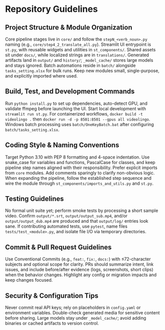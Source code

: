 # Repository Guidelines

## Project Structure & Module Organization
Core pipeline stages live in `core/` and follow the `stepN_<verb_noun>.py` naming (e.g., `core/step4_2_translate_all.py`). Streamlit UI entrypoint is `st.py`, with reusable widgets and utilities in `st_components/`. Shared assets sit under `docs/`, while localized strings are in `translations/`. Generated artifacts land in `output/` and `history/`; `_model_cache/` stores large models and stays ignored. Batch automations reside in `batch/` alongside `tasks_setting.xlsx` for bulk runs. Keep new modules small, single-purpose, and explicitly imported where used.

## Build, Test, and Development Commands
Run `python install.py` to set up dependencies, auto-detect GPU, and validate ffmpeg before launching the UI. Start local development with `streamlit run st.py`. For containerized workflows, `docker build -t videolingo .` then `docker run -d -p 8501:8501 --gpus all videolingo`. Windows batch processing uses `batch/OneKeyBatch.bat` after configuring `batch/tasks_setting.xlsx`.

## Coding Style & Naming Conventions
Target Python 3.10 with PEP 8 formatting and 4-space indentation. Use snake_case for variables and functions, PascalCase for classes, and keep pipeline step names aligned with their responsibility. Prefer explicit imports from `core` modules. Add comments sparingly to clarify non-obvious logic. When expanding the pipeline, follow the established step sequence and wire the module through `st_components/imports_and_utils.py` and `st.py`.

## Testing Guidelines
No formal unit suite yet; perform smoke tests by processing a short sample video. Confirm `output/*.srt`, `output/output_sub.mp4`, and/or `output/output_dub.mp4` are produced and that `output/log/` entries look sane. If contributing automated tests, use `pytest`, name files `tests/test_<module>.py`, and isolate file I/O via temporary directories.

## Commit & Pull Request Guidelines
Use Conventional Commits (e.g., `feat:`, `fix:`, `docs:`) with ≤72-character subjects and optional scope for clarity. PRs should summarize intent, link issues, and include before/after evidence (logs, screenshots, short clips) when the behavior changes. Highlight any config or migration impacts and keep changes focused.

## Security & Configuration Tips
Never commit real API keys; rely on placeholders in `config.yaml` or environment variables. Double-check generated media for sensitive content before sharing. Large models stay under `_model_cache/`; avoid adding binaries or cached artifacts to version control.
